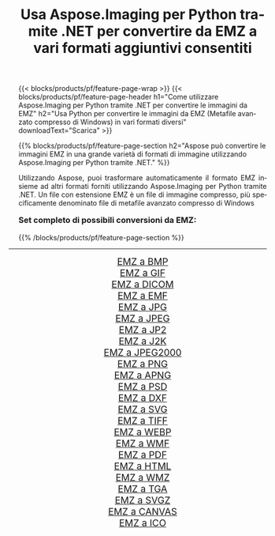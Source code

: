 ﻿---
title: Usa Aspose.Imaging per Python tramite .NET per convertire da EMZ a vari formati aggiuntivi consentiti 
weight: 3920
url: /it/python-net/conversion/from/emz/ 
lang: it
langdirlevel: 2
locales: zh-hans,ja,it,ru,de,es,fr,nl,id,lt,pl,pt,vi,tr,ko,zh-hant,ar,hi,th,sv,cs,uk,he
description: Puoi trasformare rapidamente da EMZ(Metafile avanzato compresso di Windows) in vari formati utilizzando Aspose.Imaging per Python tramite .NET.
---

{{< blocks/products/pf/feature-page-wrap >}}
{{< blocks/products/pf/feature-page-header h1="Come utilizzare Aspose.Imaging per Python tramite .NET per convertire le immagini da EMZ" h2="Usa Python per convertire le immagini da EMZ (Metafile avanzato compresso di Windows) in vari formati diversi" downloadText="Scarica" >}}


{{% blocks/products/pf/feature-page-section  h2="Aspose può convertire le immagini EMZ in una grande varietà di formati di immagine utilizzando Aspose.Imaging per Python tramite .NET." %}}
<p align=justify>Utilizzando Aspose, puoi trasformare automaticamente il formato EMZ insieme ad altri formati forniti utilizzando Aspose.Imaging per Python tramite .NET. Un file con estensione EMZ è un file di immagine compresso, più specificamente denominato file di metafile avanzato compresso di Windows</p>
<h3 style="margin-top:16px;">
Set completo di possibili conversioni da EMZ:
</h3>
{{% /blocks/products/pf/feature-page-section %}}
<div class="container-fluid productfamilypage bg-gray">
    <div class="convertypes bg-gray agp-content section">
        <div class="container">
		<hr style="margin-left:-20px;"/>
		<div class="row other-converters" style="gap: 10px;font-size: 19px;text-align:center;">
		    <div class='col-md-3 other-converter remove-lp remove-rp'><a href="/imaging/it/python-net/conversion/emz-to-bmp/" style="padding:15px;">EMZ a BMP</a></div><div class='col-md-3 other-converter remove-lp remove-rp'><a href="/imaging/it/python-net/conversion/emz-to-gif/" style="padding:15px;">EMZ a GIF</a></div><div class='col-md-3 other-converter remove-lp remove-rp'><a href="/imaging/it/python-net/conversion/emz-to-dicom/" style="padding:15px;">EMZ a DICOM</a></div><div class='col-md-3 other-converter remove-lp remove-rp'><a href="/imaging/it/python-net/conversion/emz-to-emf/" style="padding:15px;">EMZ a EMF</a></div><div class='col-md-3 other-converter remove-lp remove-rp'><a href="/imaging/it/python-net/conversion/emz-to-jpg/" style="padding:15px;">EMZ a JPG</a></div><div class='col-md-3 other-converter remove-lp remove-rp'><a href="/imaging/it/python-net/conversion/emz-to-jpeg/" style="padding:15px;">EMZ a JPEG</a></div><div class='col-md-3 other-converter remove-lp remove-rp'><a href="/imaging/it/python-net/conversion/emz-to-jp2/" style="padding:15px;">EMZ a JP2</a></div><div class='col-md-3 other-converter remove-lp remove-rp'><a href="/imaging/it/python-net/conversion/emz-to-j2k/" style="padding:15px;">EMZ a J2K</a></div><div class='col-md-3 other-converter remove-lp remove-rp'><a href="/imaging/it/python-net/conversion/emz-to-jpeg2000/" style="padding:15px;">EMZ a JPEG2000</a></div><div class='col-md-3 other-converter remove-lp remove-rp'><a href="/imaging/it/python-net/conversion/emz-to-png/" style="padding:15px;">EMZ a PNG</a></div><div class='col-md-3 other-converter remove-lp remove-rp'><a href="/imaging/it/python-net/conversion/emz-to-apng/" style="padding:15px;">EMZ a APNG</a></div><div class='col-md-3 other-converter remove-lp remove-rp'><a href="/imaging/it/python-net/conversion/emz-to-psd/" style="padding:15px;">EMZ a PSD</a></div><div class='col-md-3 other-converter remove-lp remove-rp'><a href="/imaging/it/python-net/conversion/emz-to-dxf/" style="padding:15px;">EMZ a DXF</a></div><div class='col-md-3 other-converter remove-lp remove-rp'><a href="/imaging/it/python-net/conversion/emz-to-svg/" style="padding:15px;">EMZ a SVG</a></div><div class='col-md-3 other-converter remove-lp remove-rp'><a href="/imaging/it/python-net/conversion/emz-to-tiff/" style="padding:15px;">EMZ a TIFF</a></div><div class='col-md-3 other-converter remove-lp remove-rp'><a href="/imaging/it/python-net/conversion/emz-to-webp/" style="padding:15px;">EMZ a WEBP</a></div><div class='col-md-3 other-converter remove-lp remove-rp'><a href="/imaging/it/python-net/conversion/emz-to-wmf/" style="padding:15px;">EMZ a WMF</a></div><div class='col-md-3 other-converter remove-lp remove-rp'><a href="/imaging/it/python-net/conversion/emz-to-pdf/" style="padding:15px;">EMZ a PDF</a></div><div class='col-md-3 other-converter remove-lp remove-rp'><a href="/imaging/it/python-net/conversion/emz-to-html/" style="padding:15px;">EMZ a HTML</a></div><div class='col-md-3 other-converter remove-lp remove-rp'><a href="/imaging/it/python-net/conversion/emz-to-wmz/" style="padding:15px;">EMZ a WMZ</a></div><div class='col-md-3 other-converter remove-lp remove-rp'><a href="/imaging/it/python-net/conversion/emz-to-tga/" style="padding:15px;">EMZ a TGA</a></div><div class='col-md-3 other-converter remove-lp remove-rp'><a href="/imaging/it/python-net/conversion/emz-to-svgz/" style="padding:15px;">EMZ a SVGZ</a></div><div class='col-md-3 other-converter remove-lp remove-rp'><a href="/imaging/it/python-net/conversion/emz-to-canvas/" style="padding:15px;">EMZ a CANVAS</a></div><div class='col-md-3 other-converter remove-lp remove-rp'><a href="/imaging/it/python-net/conversion/emz-to-ico/" style="padding:15px;">EMZ a ICO</a></div>
                </div>
        </div>
    </div>
</div>
<br/>

